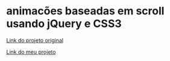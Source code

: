 # animacões baseadas em scroll usando jQuery e CSS3

<a href="https://www.sitepoint.com/scroll-based-animations-jquery-css3/" target="_blank">Link do projeto original</a>

<a href="https://thailoeduardo.github.io/animacoes_baseadas_em_scroll_usando_jQuery_e_CSS3/" target="_blank">Link do  meu projeto</a>
